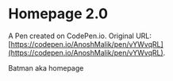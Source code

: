 # Homepage 2.0

A Pen created on CodePen.io. Original URL: [https://codepen.io/AnoshMalik/pen/vYWvqRL](https://codepen.io/AnoshMalik/pen/vYWvqRL).

Batman aka homepage